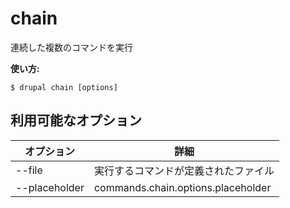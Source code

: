 # chain
連続した複数のコマンドを実行

**使い方:**
```
$ drupal chain [options]
```

## 利用可能なオプション
オプション | 詳細
-------|-------------
--file | 実行するコマンドが定義されたファイル
--placeholder | commands.chain.options.placeholder
